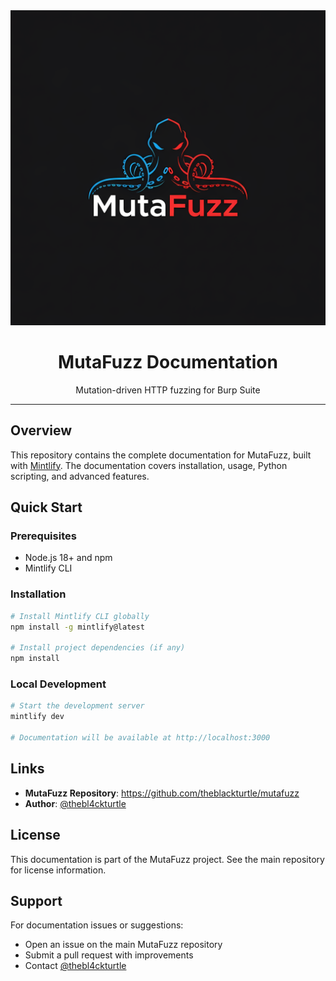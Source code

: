 <div align="center">
  <img src="images/mutafuzz-logo.png" alt="MutaFuzz Logo"  />
  <h1>MutaFuzz Documentation</h1>
  <p>Mutation-driven HTTP fuzzing for Burp Suite</p>
</div>

---

## Overview

This repository contains the complete documentation for MutaFuzz, built with [Mintlify](https://mintlify.com). The documentation covers installation, usage, Python scripting, and advanced features.

## Quick Start

### Prerequisites

- Node.js 18+ and npm
- Mintlify CLI

### Installation

```bash
# Install Mintlify CLI globally
npm install -g mintlify@latest

# Install project dependencies (if any)
npm install
```

### Local Development

```bash
# Start the development server
mintlify dev

# Documentation will be available at http://localhost:3000
```

## Links

- **MutaFuzz Repository**: https://github.com/theblackturtle/mutafuzz
- **Author**: [@thebl4ckturtle](https://x.com/thebl4ckturtle)

## License

This documentation is part of the MutaFuzz project. See the main repository for license information.

## Support

For documentation issues or suggestions:

- Open an issue on the main MutaFuzz repository
- Submit a pull request with improvements
- Contact [@thebl4ckturtle](https://x.com/thebl4ckturtle)

